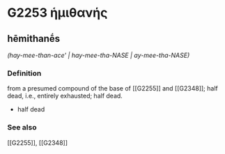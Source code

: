 # G2253 ἡμιθανής

## hēmithanḗs

_(hay-mee-than-ace' | hay-mee-tha-NASE | ay-mee-tha-NASE)_

### Definition

from a presumed compound of the base of [[G2255]] and [[G2348]]; half dead, i.e., entirely exhausted; half dead.

- half dead

### See also

[[G2255]], [[G2348]]


